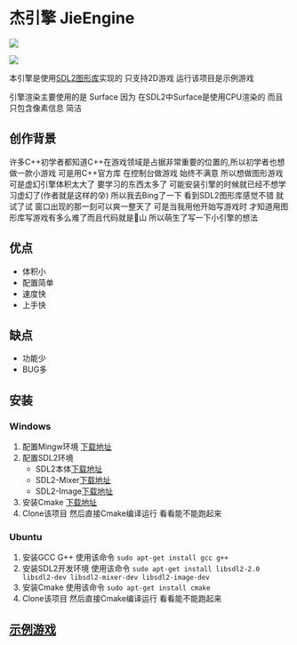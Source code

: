 # 杰引擎 JieEngine

![](https://raw.githubusercontent.com/ZZHENJIE/JieEngine-TestGame/master/Resource/Logo.bmp)

![](https://www.libsdl.org/media/SDL_logo.png)

本引擎是使用[SDL2图形库](https://www.libsdl.org/)实现的 只支持2D游戏 运行该项目是示例游戏

引擎渲染主要使用的是 Surface 因为 在SDL2中Surface是使用CPU渲染的 而且只包含像素信息 简洁

## 创作背景
许多C++初学者都知道C++在游戏领域是占据非常重要的位置的,所以初学者也想做一款小游戏 可是用C++官方库 在控制台做游戏 始终不满意 所以想做图形游戏 可是虚幻引擎体积太大了 要学习的东西太多了 可能安装引擎的时候就已经不想学习虚幻了(作者就是这样的😰) 所以我去Bing了一下 看到SDL2图形库感觉不错 就试了试 窗口出现的那一刻可以爽一整天了 可是当我用他开始写游戏时 才知道用图形库写游戏有多么难了而且代码就是💩山 所以萌生了写一下小引擎的想法

## 优点
* 体积小
* 配置简单
* 速度快
* 上手快

## 缺点
* 功能少
* BUG多

## 安装

### Windows
1. 配置Mingw环境 [下载地址](https://github.com/niXman/mingw-builds-binaries/releases)
2. 配置SDL2环境
    * SDL2本体[下载地址](https://github.com/libsdl-org/SDL/releases)
    * SDL2-Mixer[下载地址](https://github.com/libsdl-org/SDL_mixer/releases)
    * SDL2-Image[下载地址](https://github.com/libsdl-org/SDL_image/releases)
3. 安装Cmake [下载地址](https://cmake.org/download/)
4. Clone该项目 然后直接Cmake编译运行 看看能不能跑起来

### Ubuntu
1. 安装GCC G++ 使用该命令 `sudo apt-get install gcc g++`
2. 安装SDL2开发环境 使用该命令 `sudo apt-get install libsdl2-2.0 libsdl2-dev libsdl2-mixer-dev libsdl2-image-dev`
3. 安装Cmake 使用该命令 `sudo apt-get install cmake`
4. Clone该项目 然后直接Cmake编译运行 看看能不能跑起来

## [示例游戏](https://github.com/ZZHENJIE/JieEngine-TestGame)
